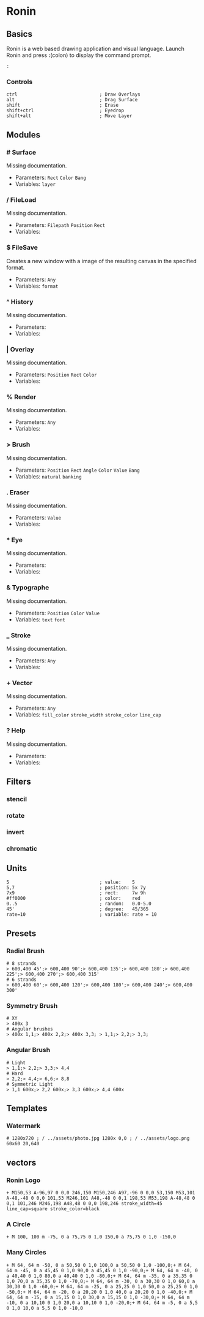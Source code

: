 # Ronin
## Basics
Ronin is a web based drawing application and visual language. Launch Ronin and press **:**(colon) to display the command prompt. 
```
:
```
### Controls
```
ctrl                              ; Draw Overlays
alt                               ; Drag Surface
shift                             ; Erase
shift+ctrl                        ; Eyedrop
shift+alt                         ; Move Layer
```
## Modules
### # Surface
Missing documentation.
- Parameters: `Rect` `Color` `Bang` 
- Variables: `layer` 

### / FileLoad
Missing documentation.
- Parameters: `Filepath` `Position` `Rect` 
- Variables: 

### $ FileSave
Creates a new window with a image of the resulting canvas in the specified format.
- Parameters: `Any` 
- Variables: `format` 

### ^ History
Missing documentation.
- Parameters: 
- Variables: 

### | Overlay
Missing documentation.
- Parameters: `Position` `Rect` `Color` 
- Variables: 

### % Render
Missing documentation.
- Parameters: `Any` 
- Variables: 

### > Brush
Missing documentation.
- Parameters: `Position` `Rect` `Angle` `Color` `Value` `Bang` 
- Variables: `natural` `banking` 

### . Eraser
Missing documentation.
- Parameters: `Value` 
- Variables: 

### * Eye
Missing documentation.
- Parameters: 
- Variables: 

### & Typographe
Missing documentation.
- Parameters: `Position` `Color` `Value` 
- Variables: `text` `font` 

### _ Stroke
Missing documentation.
- Parameters: `Any` 
- Variables: 

### + Vector
Missing documentation.
- Parameters: `Any` 
- Variables: `fill_color` `stroke_width` `stroke_color` `line_cap` 

### ? Help
Missing documentation.
- Parameters: 
- Variables: 

## Filters
### stencil
### rotate
### invert
### chromatic


## Units
```
5                                 ; value:    5
5,7                               ; position: 5x 7y
7x9                               ; rect:     7w 9h
#ff0000                           ; color:    red
0..5                              ; random:   0.0-5.0
45'                               ; degree:   45/365
rate=10                           ; variable: rate = 10
```
## Presets
### Radial Brush
```
# 8 strands
> 600,400 45';> 600,400 90';> 600,400 135';> 600,400 180';> 600,400 225';> 600,400 270';> 600,400 315'
# 6 strands
> 600,400 60';> 600,400 120';> 600,400 180';> 600,400 240';> 600,400 300'
```
### Symmetry Brush
```
# XY
> 400x 3
# Angular brushes
> 400x 1,1;> 400x 2,2;> 400x 3,3; > 1,1;> 2,2;> 3,3;
```
### Angular Brush
```
# Light
> 1,1;> 2,2;> 3,3;> 4,4
# Hard
> 2,2;> 4,4;> 6,6;> 8,8
# Symmetric Light
> 1,1 600x;> 2,2 600x;> 3,3 600x;> 4,4 600x
```
## Templates
### Watermark
```
# 1280x720 ; / ../assets/photo.jpg 1280x 0,0 ; / ../assets/logo.png 60x60 20,640
```
## vectors
### Ronin Logo
```
+ M150,53 A-96,97 0 0,0 246,150 M150,246 A97,-96 0 0,0 53,150 M53,101 A-48,-48 0 0,0 101,53 M246,101 A48,-48 0 0,1 198,53 M53,198 A-48,48 0 0,1 101,246 M246,198 A48,48 0 0,0 198,246 stroke_width=45 line_cap=square stroke_color=black
```
### A Circle
```
+ M 100, 100 m -75, 0 a 75,75 0 1,0 150,0 a 75,75 0 1,0 -150,0
```
### Many Circles
```
+ M 64, 64 m -50, 0 a 50,50 0 1,0 100,0 a 50,50 0 1,0 -100,0;+ M 64, 64 m -45, 0 a 45,45 0 1,0 90,0 a 45,45 0 1,0 -90,0;+ M 64, 64 m -40, 0 a 40,40 0 1,0 80,0 a 40,40 0 1,0 -80,0;+ M 64, 64 m -35, 0 a 35,35 0 1,0 70,0 a 35,35 0 1,0 -70,0;+ M 64, 64 m -30, 0 a 30,30 0 1,0 60,0 a 30,30 0 1,0 -60,0;+ M 64, 64 m -25, 0 a 25,25 0 1,0 50,0 a 25,25 0 1,0 -50,0;+ M 64, 64 m -20, 0 a 20,20 0 1,0 40,0 a 20,20 0 1,0 -40,0;+ M 64, 64 m -15, 0 a 15,15 0 1,0 30,0 a 15,15 0 1,0 -30,0;+ M 64, 64 m -10, 0 a 10,10 0 1,0 20,0 a 10,10 0 1,0 -20,0;+ M 64, 64 m -5, 0 a 5,5 0 1,0 10,0 a 5,5 0 1,0 -10,0
```